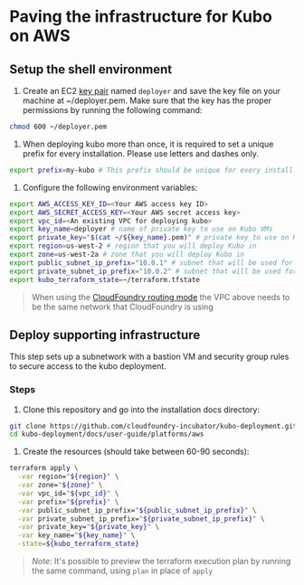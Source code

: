 # Paving the infrastructure for Kubo on AWS

## Setup the shell environment

1. Create an EC2 [key pair](http://docs.aws.amazon.com/AWSEC2/latest/UserGuide/ec2-key-pairs.html) 
named `deployer` and save the key file on your machine at ~/deployer.pem.
Make sure that the key has the proper permissions by running the following command:
  ```bash
  chmod 600 ~/deployer.pem
  ```

1. When deploying kubo more than once, it is required to set a unique prefix
  for every installation. Please use letters and dashes only.
  
  ```bash
  export prefix=my-kubo # This prefix should be unique for every install
  ```

1. Configure the following environment variables:

  ```bash
  export AWS_ACCESS_KEY_ID=<Your AWS access key ID>
  export AWS_SECRET_ACCESS_KEY=<Your AWS secret access key>
  export vpc_id=<An existing VPC for deploying kubo>
  export key_name=deployer # name of private key to use on Kubo VMs
  export private_key="$(cat ~/${key_name}.pem)" # private key to use on Kubo VMs
  export region=us-west-2 # region that you will deploy Kubo in
  export zone=us-west-2a # zone that you will deploy Kubo in
  export public_subnet_ip_prefix="10.0.1" # subnet that will be used for bastion VM, NAT Gateway and load balancers
  export private_subnet_ip_prefix="10.0.2" # subnet that will be used for Kubo VMs and BOSH director
  export kubo_terraform_state=~/terraform.tfstate 
  ```
  
  > When using the [CloudFoundry routing mode](../../routing/cf.md) the VPC above 
  > needs to be the same network that CloudFoundry is using 

## Deploy supporting infrastructure

This step sets up a subnetwork with a bastion VM and security group
rules to secure access to the kubo deployment.

### Steps

1. Clone this repository and go into the installation docs directory:

  ```bash
  git clone https://github.com/cloudfoundry-incubator/kubo-deployment.git
  cd kubo-deployment/docs/user-guide/platforms/aws
  ```

1. Create the resources (should take between 60-90 seconds):

  ```bash
  terraform apply \
    -var region="${region}" \
    -var zone="${zone}" \
    -var vpc_id="${vpc_id}" \
    -var prefix="${prefix}" \
    -var public_subnet_ip_prefix="${public_subnet_ip_prefix}" \
    -var private_subnet_ip_prefix="${private_subnet_ip_prefix}" \
    -var private_key="${private_key}" \
    -var key_name="${key_name}" \
    -state=${kubo_terraform_state}
  ```

> _Note_: It's possible to preview the terraform execution plan by running the 
> same command, using `plan` in place of `apply`
